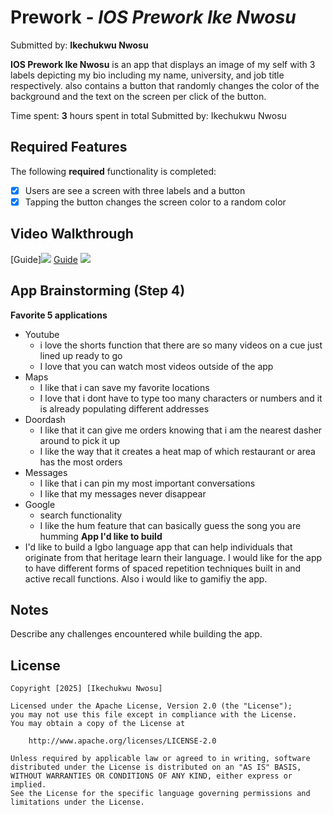 # Prework - *IOS Prework Ike Nwosu*

Submitted by: **Ikechukwu Nwosu**

**IOS Prework Ike Nwosu** is an app that displays an image of my self with 3 labels depicting my bio including my name, university, and job title respectively. also contains a button that randomly changes the color of the background and the text on the screen per click of the button.

Time spent: **3** hours spent in total
Submitted by: Ikechukwu Nwosu

## Required Features

The following **required** functionality is completed:

- [x] Users are see a screen with three labels and a button
- [x] Tapping the button changes the screen color to a random color
 
## Video Walkthrough

<!--Here is a reminder on how to embed Loom videos on GitHub. Feel free to remove this reminder once you upload your README. -->

[Guide]![](https://imgur.com/a/1n6aAUC) 
[Guide](https://imgur.com/a/1n6aAUC.gif) ![](https://imgur.com/a/1n6aAUC.gif)


## App Brainstorming (Step 4)
**Favorite 5 applications**
- Youtube
    - i love the shorts function that there are so many videos on a cue just lined up ready to go
    - I love that you can watch most videos outside of the app 
- Maps
    - I like that i can save my favorite locations 
    - I love that i dont have to type too many characters or numbers and it is already populating different addresses
- Doordash
    - I like that it can give me orders knowing that i am the nearest dasher around to pick it up
    - I like the way that it creates a heat map of which restaurant or area has the most orders
- Messages
    -  I like that i can pin my most important conversations
    - I like that my messages never disappear
- Google
    - search functionality
    - I like the hum feature that can basically guess the song you are humming
**App I'd like to build** 
- I'd like to build a Igbo language app that can help individuals that originate from that heritage learn their language. I would like for the app to have different forms of spaced repetition techniques built in and active recall functions. Also i would like to gamifiy the app. 
## Notes

Describe any challenges encountered while building the app.

## License

    Copyright [2025] [Ikechukwu Nwosu]

    Licensed under the Apache License, Version 2.0 (the "License");
    you may not use this file except in compliance with the License.
    You may obtain a copy of the License at

        http://www.apache.org/licenses/LICENSE-2.0

    Unless required by applicable law or agreed to in writing, software
    distributed under the License is distributed on an "AS IS" BASIS,
    WITHOUT WARRANTIES OR CONDITIONS OF ANY KIND, either express or implied.
    See the License for the specific language governing permissions and
    limitations under the License.
